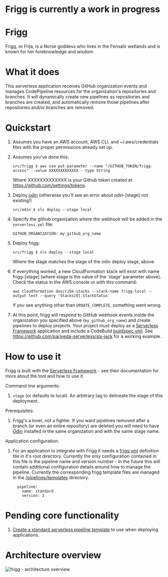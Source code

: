 # Frigg is currently a work in progress

# Frigg
Frigg, or Frija, is a Norse goddess who lives in the Fensalir wetlands and is known for her foreknowledge and wisdom.

# What it does
This serverless application receives GitHub organization events and manages CodePipeline resources for the organization's repositories and branches. It will dynamically create new pipelines as repositories and branches are created, and automatically remove those pipelines after repositories and/or branches are removed.

# Quickstart
1. Assumes you have an AWS account, AWS CLI, and ~/.aws/credentials files with the proper permissions already set up.

1. Assumes you've done this:

    ``` 
    src/frigg $ aws ssm put-parameter --name "/GITHUB_TOKEN/frigg-access" --value XXXXXXXXXXXXX --type String
    ```
    
    Where XXXXXXXXXXXXX is your Github token created at https://github.com/settings/tokens. 

1. Deploy [odin](https://github.com/manwaring/odin) (otherwise you'll see an error about odin-[stage] not existing!)

    ```
    src/odin $ sls deploy --stage local
    ```

1. Specify the github organization where the webhook will be added in the `serverless.yml` file:

    ``` 
    GITHUB_ORGANIZATION: my_github_org_name 
    ```
    
1. Deploy frigg:

    ```
    src/frigg $ sls deploy --stage local
    ```
    
    Where the stage matches the stage of the odin deploy stage, above.  
    
1. If everything worked, a new CloudFormation stack will exist with name frigg-[stage] (where stage is the value of the 'stage' parameter above). Check the status in the AWS console or with this command:

    ``` 
    aws cloudformation describe-stacks --stack-name frigg-local --output text --query 'Stacks[0].StackStatus'
    ```
    
    If you see anything other than `UPDATE_COMPLETE`, something went wrong.
    
1. At this point, frigg will respond to GitHub webhook events inside the organization you specified above (`my_github_org_name`) and create pipelines to deploy projects. Your project must deploy as a [Serverless Framework](https://serverless.com/) application and include a CodeBuild [buildspec.yml](https://docs.aws.amazon.com/codebuild/latest/userguide/build-spec-ref.html). See https://github.com/pariveda-serverless/sls-jack for a working example.

# How to use it
Frigg is built with the [Serverless Framework](https://serverless.com/) - see their documentation for more about the tool and how to use it.

Command line arguments:
1. `stage` (or defaults to local). An arbitrary tag to delineate the stage of this deployment.

Prerequisites:
1. Frigg's a lover, not a fighter.  If you want pipelines removed after a branch (or even an entire repository) are deleted you will need to have [Odin](https://github.com/manwaring/odin) installed in the same organization and with the same stage name.

Application configuration:
1. For an application to integrate with Frigg it needs a [frigg.yml](https://github.com/manwaring/frigg/blob/master/examples/frigg.yml) definition file in it's root directory.  Currently the only configuration contained in this file is the pipeline name and version number - in the future this will contain additional configuration details around how to manage the pipeline.  Currently the corresponding frigg template files are managed in the [/pipelines/templates](https://github.com/manwaring/frigg/tree/master/pipelines/templates) directory.

    ```
      pipeline:
        name: standard
        version: 1
    ```

# Pending core functionality
1. [Create a standard serverless pipeline template](https://github.com/manwaring/frigg/issues/21) to use when deploying applications.

# Architecture overview
![frigg - architecture overview](https://cloud.githubusercontent.com/assets/2955468/25515592/43a3249e-2bab-11e7-8314-46ca919ca36a.png)

